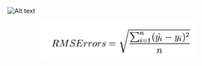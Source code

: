 


![Alt text]("images/error.jpg?raw=true "Title")


<p align="center">
  <img src="images/error.jpg" width="350"/>
  <!--img src="your_relative_path_here_number_2_large_name" width="350"/-->
</p>